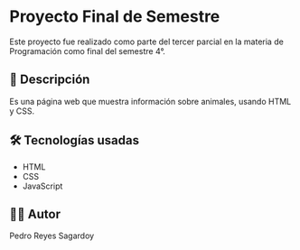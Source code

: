 # Proyecto Final de Semestre

Este proyecto fue realizado como parte del tercer parcial en la materia de Programación como final del semestre 4°.

## 🧾 Descripción
Es una página web que muestra información sobre animales, usando HTML y CSS.

## 🛠 Tecnologías usadas
- HTML
- CSS
- JavaScript

## 🧑‍💻 Autor
Pedro Reyes Sagardoy
